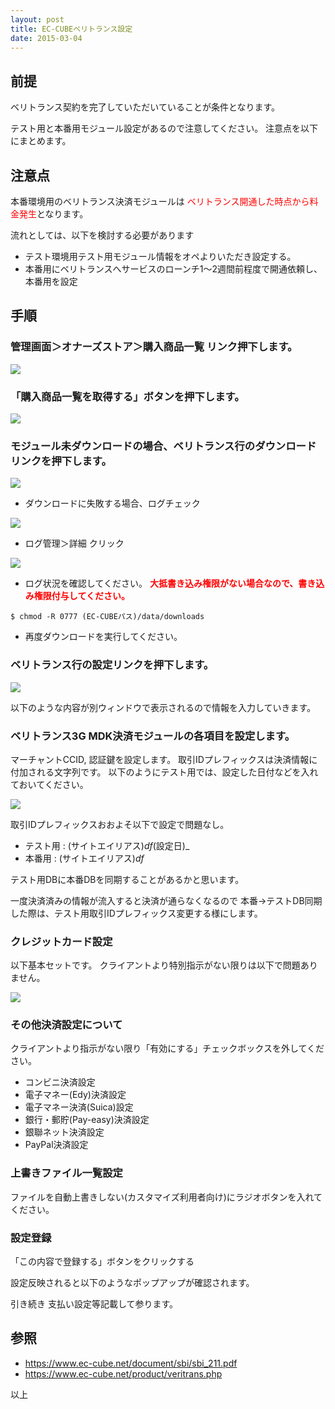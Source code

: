 ```yaml
---
layout: post
title: EC-CUBEベリトランス設定
date: 2015-03-04
---
```


## 前提
ベリトランス契約を完了していただいていることが条件となります。

テスト用と本番用モジュール設定があるので注意してください。
注意点を以下にまとめます。

## 注意点
本番環境用のベリトランス決済モジュールは
<span style="color: #ff0000">ベリトランス開通した時点から料金発生</span>となります。

流れとしては、以下を検討する必要があります

+ テスト環境用テスト用モジュール情報をオペよりいただき設定する。
+ 本番用にベリトランスへサービスのローンチ1〜2週間前程度で開通依頼し、本番用を設定



## 手順
### 管理画面＞オナーズストア＞購入商品一覧 リンク押下します。

![](http://cdn-ak.f.st-hatena.com/images/fotolife/k/kenzo0107/20150304/20150304132031.png)


### 「購入商品一覧を取得する」ボタンを押下します。

![](http://cdn-ak.f.st-hatena.com/images/fotolife/k/kenzo0107/20150304/20150304140744.png)

### モジュール未ダウンロードの場合、ベリトランス行のダウンロードリンクを押下します。

![](http://cdn-ak.f.st-hatena.com/images/fotolife/k/kenzo0107/20150304/20150304141016.png)

- ダウンロードに失敗する場合、ログチェック

![](http://cdn-ak.f.st-hatena.com/images/fotolife/k/kenzo0107/20150304/20150304141043.png)


- ログ管理＞詳細 クリック

![](http://cdn-ak.f.st-hatena.com/images/fotolife/k/kenzo0107/20150304/20150304141056.png)


- ログ状況を確認してください。
<b><span style="color: #ff0000">大抵書き込み権限がない場合なので、書き込み権限付与してください。</span></b>

```console
$ chmod -R 0777 (EC-CUBEパス)/data/downloads
```

- 再度ダウンロードを実行してください。



### ベリトランス行の設定リンクを押下します。

![](http://cdn-ak.f.st-hatena.com/images/fotolife/k/kenzo0107/20150304/20150304141246.png)

以下のような内容が別ウィンドウで表示されるので情報を入力していきます。


### ベリトランス3G MDK決済モジュールの各項目を設定します。
マーチャントCCID, 認証鍵を設定します。
取引IDプレフィックスは決済情報に付加される文字列です。
以下のようにテスト用では、設定した日付などを入れておいてください。

![](http://cdn-ak.f.st-hatena.com/images/fotolife/k/kenzo0107/20150304/20150304141329.png)


取引IDプレフィックスおおよそ以下で設定で問題なし。
- テスト用  :  (サイトエイリアス)_df_(設定日)_
- 本番用 : (サイトエイリアス)_df_

テスト用DBに本番DBを同期することがあるかと思います。

一度決済済みの情報が流入すると決済が通らなくなるので
本番→テストDB同期した際は、テスト用取引IDプレフィックス変更する様にします。



### クレジットカード設定
以下基本セットです。
クライアントより特別指示がない限りは以下で問題ありません。

![](http://cdn-ak.f.st-hatena.com/images/fotolife/k/kenzo0107/20150304/20150304141601.png)



### その他決済設定について
クライアントより指示がない限り「有効にする」チェックボックスを外してください。
- コンビニ決済設定
- 電子マネー(Edy)決済設定
- 電子マネー決済(Suica)設定
- 銀行・郵貯(Pay-easy)決済設定
- 銀聯ネット決済設定
- PayPal決済設定



### 上書きファイル一覧設定
ファイルを自動上書きしない(カスタマイズ利用者向け)にラジオボタンを入れてください。




### 設定登録
「この内容で登録する」ボタンをクリックする


設定反映されると以下のようなポップアップが確認されます。



引き続き
支払い設定等記載して参ります。



## 参照

* https://www.ec-cube.net/document/sbi/sbi_211.pdf
* https://www.ec-cube.net/product/veritrans.php


以上
